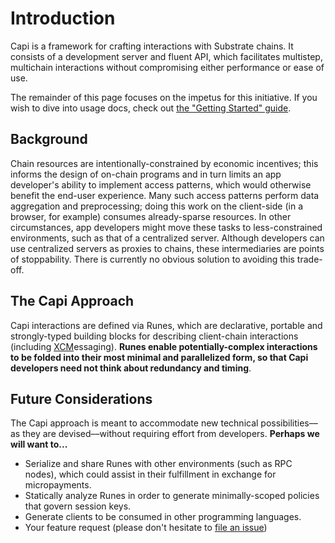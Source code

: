 # Introduction

Capi is a framework for crafting interactions with Substrate chains. It consists
of a development server and fluent API, which facilitates multistep, multichain
interactions without compromising either performance or ease of use.

The remainder of this page focuses on the impetus for this initiative. If you
wish to dive into usage docs, check out
[the "Getting Started" guide](/docs/getting_started/overview.md).

## Background

Chain resources are intentionally-constrained by economic incentives; this
informs the design of on-chain programs and in turn limits an app developer's
ability to implement access patterns, which would otherwise benefit the end-user
experience. Many such access patterns perform data aggregation and
preprocessing; doing this work on the client-side (in a browser, for example)
consumes already-sparse resources. In other circumstances, app developers might
move these tasks to less-constrained environments, such as that of a centralized
server. Although developers can use centralized servers as proxies to chains,
these intermediaries are points of stoppability. There is currently no obvious
solution to avoiding this trade-off.

## The Capi Approach

Capi interactions are defined via Runes, which are declarative, portable and
strongly-typed building blocks for describing client-chain interactions
(including [XCM](https://github.com/paritytech/xcm-format)essaging). **Runes
enable potentially-complex interactions to be folded into their most minimal and
parallelized form, so that Capi developers need not think about redundancy and
timing**.

## Future Considerations

The Capi approach is meant to accommodate new technical possibilities––as they
are devised––without requiring effort from developers. **Perhaps we will want
to...**

- Serialize and share Runes with other environments (such as RPC nodes), which
  could assist in their fulfillment in exchange for micropayments.
- Statically analyze Runes in order to generate minimally-scoped policies that
  govern session keys.
- Generate clients to be consumed in other programming languages.
- Your feature request (please don't hesitate to
  [file an issue](https://github.com/paritytech/capi/issues/new))
